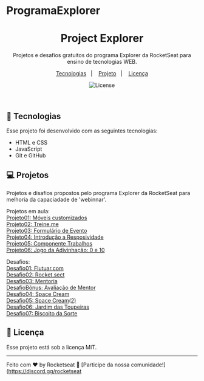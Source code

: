# ProgramaExplorer
 
<h1 align="center"> Project Explorer </h1>

<p align="center">
Projetos e desafios gratuitos do programa Explorer da RocketSeat para ensino de tecnologias WEB.
</p>

<p align="center">
  <a href="#-tecnologias">Tecnologias</a>&nbsp;&nbsp;&nbsp;|&nbsp;&nbsp;&nbsp;
  <a href="#-projeto">Projeto</a>&nbsp;&nbsp;&nbsp;|&nbsp;&nbsp;&nbsp;
  <a href="#memo-licença">Licença</a>
</p>

<p align="center">
  <img alt="License" src="https://img.shields.io/static/v1?label=license&message=MIT&color=49AA26&labelColor=000000">
</p>

<br>

## 🚀 Tecnologias

Esse projeto foi desenvolvido com as seguintes tecnologias:

- HTML e CSS
- JavaScript
- Git e GitHub

## 💻 Projetos

Projetos e disafios propostos pelo programa Explorer da RocketSeat para melhoria da capaciadade de 'webinnar'.

Projetos em aula:<br>
<a href="https://soulwash.github.io/ProgramaExplorer/Projetos/Project01/" target="_blank">Projeto01: Móveis customizados</a><br>
<a href="https://soulwash.github.io/ProgramaExplorer/Projetos/Project02/" target="_blank">Projeto02: Treine.me</a><br>
<a href="https://soulwash.github.io/ProgramaExplorer/Projetos/Project03/" target="_blank">Projeto03: Formulário de Evento</a><br>
<a href="https://soulwash.github.io/ProgramaExplorer/Projetos/Project04/" target="_blank">Projeto04: Introdução a Resposividade</a><br>
<a href="https://soulwash.github.io/ProgramaExplorer/Projetos/Project05/" target="_blank">Projeto05: Componente Trabalhos</a><br>
<a href="https://soulwash.github.io/ProgramaExplorer/Projetos/Project06/" target="_blank">Projeto06: Jogo da Adivinhação: 0 e 10</a><br>

Desafios:<br>
<a href="https://soulwash.github.io/ProgramaExplorer/Desafios/Flutuar/" target="_blank">Desafio01: Flutuar.com</a><br>
<a href="https://soulwash.github.io/ProgramaExplorer/Desafios/Rocket.sect" target="_blank">Desafio02: Rocket.sect</a><br>
<a href="https://soulwash.github.io/ProgramaExplorer/Desafios/Mentoria" target="_blank">Desafio03: Mentoria</a><br>
<a href="https://soulwash.github.io/ProgramaExplorer/Desafios/AvailableMentor" target="_blank">DesafioBônus: Avaliação de Mentor</a><br>
<a href="https://soulwash.github.io/ProgramaExplorer/Desafios/SpaceCream" target="_blank">Desafio04: Space Cream</a><br>
<a href="https://soulwash.github.io/ProgramaExplorer/Desafios/SpaceCream2" target="_blank">Desafio05: Space Cream(2)</a><br>
<a href="https://soulwash.github.io/ProgramaExplorer/Desafios/JardimDasToupeiras" target="_blank">Desafio06: Jardim das Toupeiras</a><br>
<a href="https://soulwash.github.io/ProgramaExplorer/Desafios/BiscoitoDaSorte" target="_blank">Desafio07: Biscoito da Sorte</a><br>


## :memo: Licença

Esse projeto está sob a licença MIT.

---

Feito com ♥ by Rocketseat :wave: [Participe da nossa comunidade!](https://discord.gg/rocketseat
